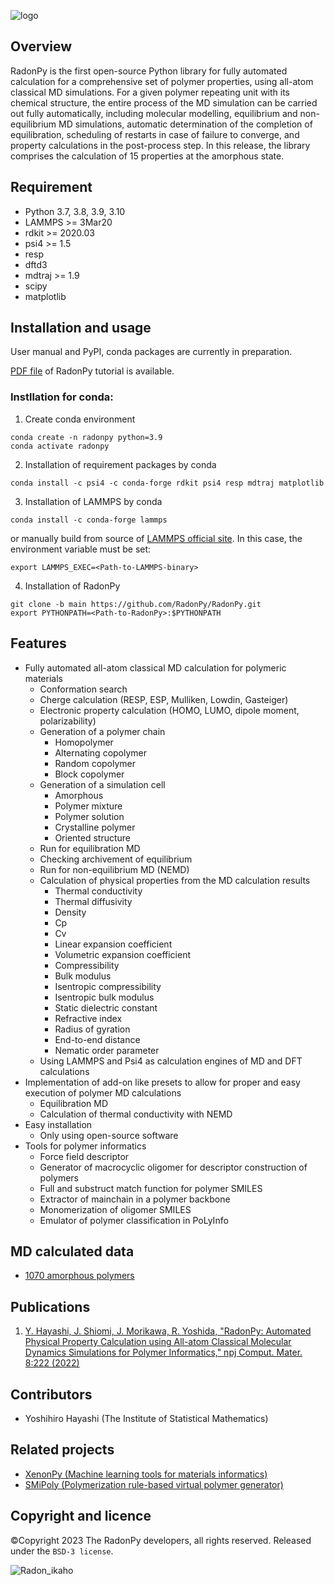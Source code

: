 ![logo](https://user-images.githubusercontent.com/83273612/160471242-40d7d7f1-d2cd-4658-b4e1-75f5e608665d.png)

## Overview
RadonPy is the first open-source Python library for fully automated calculation for a comprehensive set of polymer properties, using all-atom classical MD simulations. For a given polymer repeating unit with its chemical structure, the entire process of the MD simulation can be carried out fully automatically, including molecular modelling, equilibrium and non-equilibrium MD simulations, automatic determination of the completion of equilibration, scheduling of restarts in case of failure to converge, and property calculations in the post-process step. In this release, the library comprises the calculation of 15 properties at the amorphous state.

## Requirement
- Python 3.7, 3.8, 3.9, 3.10
- LAMMPS >= 3Mar20
- rdkit >= 2020.03
- psi4 >= 1.5
- resp
- dftd3
- mdtraj >= 1.9
- scipy
- matplotlib

## Installation and usage
User manual and PyPI, conda packages are currently in preparation.

[PDF file](https://github.com/RadonPy/RadonPy/blob/develop/docs/RadonPy_tutorial_20220331.pdf) of RadonPy tutorial is available.

### Instllation for conda:
1. Create conda environment
```
conda create -n radonpy python=3.9
conda activate radonpy
```

2. Installation of requirement packages by conda
```
conda install -c psi4 -c conda-forge rdkit psi4 resp mdtraj matplotlib
```

3. Installation of LAMMPS by conda
```
conda install -c conda-forge lammps
```

or manually build from source of [LAMMPS official site](https://www.lammps.org/).
In this case, the environment variable must be set:
```
export LAMMPS_EXEC=<Path-to-LAMMPS-binary>
```

4. Installation of RadonPy
```
git clone -b main https://github.com/RadonPy/RadonPy.git
export PYTHONPATH=<Path-to-RadonPy>:$PYTHONPATH
```


## Features
- Fully automated all-atom classical MD calculation for polymeric materials
	- Conformation search
	- Cherge calculation (RESP, ESP, Mulliken, Lowdin, Gasteiger)
	- Electronic property calculation (HOMO, LUMO, dipole moment, polarizability)
	- Generation of a polymer chain
		- Homopolymer
		- Alternating copolymer
		- Random copolymer
		- Block copolymer
	- Generation of a simulation cell
		- Amorphous
		- Polymer mixture
		- Polymer solution
		- Crystalline polymer
		- Oriented structure
	- Run for equilibration MD
	- Checking archivement of equilibrium
	- Run for non-equilibrium MD (NEMD)
	- Calculation of physical properties from the MD calculation results
		- Thermal conductivity
		- Thermal diffusivity
		- Density
		- Cp
		- Cv
		- Linear expansion coefficient
		- Volumetric expansion coefficient
		- Compressibility
		- Bulk modulus
		- Isentropic compressibility
		- Isentropic bulk modulus
		- Static dielectric constant
		- Refractive index
		- Radius of gyration
		- End-to-end distance
		- Nematic order parameter
	- Using LAMMPS and Psi4 as calculation engines of MD and DFT calculations
- Implementation of add-on like presets to allow for proper and easy execution of polymer MD calculations
	- Equilibration MD
	- Calculation of thermal conductivity with NEMD
- Easy installation
    - Only using open-source software
- Tools for polymer informatics
	- Force field descriptor
	- Generator of macrocyclic oligomer for descriptor construction of polymers
	- Full and substruct match function for polymer SMILES
	- Extractor of mainchain in a polymer backbone
	- Monomerization of oligomer SMILES
	- Emulator of polymer classification in PoLyInfo

## MD calculated data
- [1070 amorphous polymers](https://github.com/RadonPy/RadonPy/blob/develop/data/PI1070.csv)

## Publications
1. [Y. Hayashi, J. Shiomi, J. Morikawa, R. Yoshida, "RadonPy: Automated Physical Property Calculation using All-atom Classical Molecular Dynamics Simulations for Polymer Informatics," npj Comput. Mater. 8:222 (2022)](https://www.nature.com/articles/s41524-022-00906-4)

## Contributors
- Yoshihiro Hayashi (The Institute of Statistical Mathematics)

## Related projects
- [XenonPy (Machine learning tools for materials informatics)](https://github.com/yoshida-lab/XenonPy)
- [SMiPoly (Polymerization rule-based virtual polymer generator)](https://github.com/PEJpOhno/SMiPoly)

## Copyright and licence
©Copyright 2023 The RadonPy developers, all rights reserved.
Released under the `BSD-3 license`.


![Radon_ikaho](https://user-images.githubusercontent.com/83273612/158885745-224f6e7a-4b1d-46f4-b5c6-80455827c904.png)

